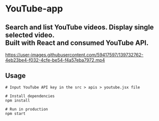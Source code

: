 # YouTube-app

## Search and list YouTube videos. Display single selected video. <br> Built with React and consumed YouTube API.

https://user-images.githubusercontent.com/59417597/139732762-4eb23be4-f032-4cfe-be54-f4a57eba7972.mp4

## Usage

```
# Input YouTube API key in the src > apis > youtube.jsx file

# Install dependencies
npm install

# Run in production
npm start
```
